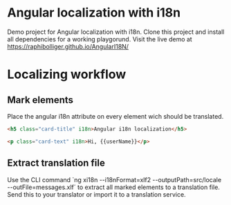 # Angular localization with i18n
Demo project for Angular localization with i18n. Clone this project and install all dependencies for a working playgorund.
Visit the live demo at https://raphibolliger.github.io/AngularI18N/

# Localizing workflow

## Mark elements

Place the angular i18n attribute on every element wich should be translated.
```html
<h5 class="card-title" i18n>Angular i18n localization</h5>
```
```html
<p class="card-text" i18n>Hi, {{userName}}</p>
```

## Extract translation file
Use the CLI command
`ng xi18n --i18nFormat=xlf2 --outputPath=src/locale --outFile=messages.xlf´ to extract all marked elements to a translation file.
Send this to your translator or import it to a translation service.